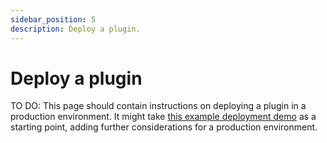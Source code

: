 ```yaml
---
sidebar_position: 5
description: Deploy a plugin.
---
```


# Deploy a plugin

TO DO: This page should contain instructions on deploying a plugin in a
production environment.
It might take
[this example deployment demo](https://www.youtube.com/watch?v=78sa2WuA1rg&t=1923s)
as a starting point, adding further considerations for a production environment.

